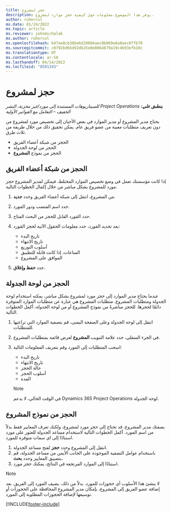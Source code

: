 ```yaml
---
title: حجز لمشروع
description: يوفر هذا الموضوع معلومات حول كيفية حجز موارد لمشروع.
author: ruhercul
ms.date: 01/24/2022
ms.topic: article
ms.reviewer: johnmichalak
ms.author: ruhercul
ms.openlocfilehash: b47ae8cb38be6d29804aec8b069e6a8aec0ffb70
ms.sourcegitcommit: c0792bd65d92db25e0e8864879a19c4b93efb10c
ms.translationtype: HT
ms.contentlocale: ar-SA
ms.lasthandoff: 04/14/2022
ms.locfileid: "8591343"
---
```

# <a name="book-to-a-project"></a>حجز لمشروع

_**ينطبق علي:** ‏‫Project Operations للسيناريوهات المستندة إلى مورد/غير مخزنة‬، ‏‫النشر الخفيف – التعامل مع الفواتير الأولية‬_

يحتاج مدير المشروع أو مدير الموارد في بعض الأحيان إلى تخصيص مورد لمشروع من دون تعريف متطلبات معينة من عضو فريق عام. يمكن تحقيق ذلك من خلال طريقة من ثلاث طرق.

- الحجز من شبكة أعضاء الفريق
- الحجز من لوحة الجدولة
- الحجز من نموذج **المشروع**

## <a name="book-from-the-team-member-grid"></a>الحجز من شبكة أعضاء الفريق

إذا كانت مؤسستك تعمل في وضع تخصيص الموارد المختلط، فيمكن لمدير المشروع حجز مورد للمشروع بشكل مباشر من خلال إكمال الخطوات التالية.

1. من المشروع، انتقل إلى شبكة أعضاء الفريق وحدد **جديد**.
2. حدد اسم المنصب ودور المورد.
3. حدد المَورد القابل للحجز من البحث المتاح.
4. بعد تحديد المَورد، حدد معلومات الحقول الآتية لحجز المَورد:

    - تاريخ البدء
    - تاريخ الانتهاء
    - أسلوب التوزيع
    - الساعات، إذا كانت قابلة للتطبيق
    - الموافق على المشروع

6. حدد **حفظ وإغلاق**.

## <a name="book-from-the-schedule-board"></a>الحجز من لوحة الجدولة

عندما يحتاج مدير الموارد إلى حجز مورد لمشروع بشكل مباشر، يمكنه استخدام لوحة الجدولة ومتطلبات المشروع. متطلبات المشروع هي عبارة عن متطلبات الموارد المتوفرة دائمًا لحجزها. للحجز مباشرةً من نموذج المشروع أو من لوحة الجدولة، أكمل الخطوات التالية.

1. انتقل إلى لوحة الجدولة وعلى الصفحة اليمنى، قم بتصفية الموارد التي تراعيها للمتطلبات.
2. في الجزء السفلي، حدد علامة التبويب **المشروع** لعرض قائمة بمتطلبات المشروع.
3. اسحب المتطلبات إلى المورد وقم بتعريف المعلومات التالية:

    - تاريخ البدء
    - تاريخ الانتهاء
    - حالة الحجز
    - أسلوب الحجز
    - المدة
   
   > [!NOTE]
   > في الوقت الحالي، لا يدعم Dynamics 365 Project Operations لوحة الجدولة.   

## <a name="book-from-the-project-form"></a>الحجز من نموذج المشروع

بصفتك مدير المشروع، قد تحتاج إلى حجز مورد لمشروع، ولكنك تعرف المعايير فقط بدلاً من اسم المورد. أكمل الخطوات التالية لاستخدام مساعد الجدولة للعثور على مورد استنادًا إلى اي سمات متوفرة للمورد. 

1. انتقل إلى المشروع وحدد **حجز** لفتح مساعد الجدولة.
2. باستخدام عوامل التصفية الموجودة على الجانب الأيمن من مساعد الجدولة، قم بتضييق المعايير وحدد **بحث.**
3. استنادًا إلى الموارد المرتجعة في النتائج، يمكنك حجز مورد.

> [!NOTE]
> لا ينشئ هذا الأسلوب أي حجوزات للمورد. بدلاً من ذلك، يضيف المورد إلى الفريق. بعد إضافة عضو الفريق إلى المشروع، بإمكان مدير المشروع المحافظة على الحجوزات أو توسيعها لإضافة الحجوزات المطلوبة إلى المورد.


[!INCLUDE[footer-include](../includes/footer-banner.md)]
